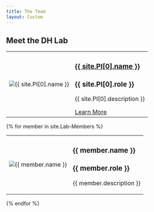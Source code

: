 ```yaml
---
title: The Team
layout: Custom
---
```


## Meet the DH Lab

<!-- Wrapper to ensure consistent table width -->
<div class="team-table-wrapper">

  <!-- Table for Principal Investigator -->
  <table class="team-table">
    <tbody>
      <tr>
        <td>
          <img src="{{ site.PI[0].image }}" alt="{{ site.PI[0].name }}">
        </td>
        <td>
          <h3><a href="{{ '/PI-Page' | relative_url }}">{{ site.PI[0].name }}</a></h3>
          <h3>{{ site.PI[0].role }}</h3>
          <p>{{ site.PI[0].description }}</p>
          <a href="{{ '/PI-Page' | relative_url }}" class="link-button">Learn More</a>
        </td>
      </tr>
    </tbody>
  </table>

  <!-- Table for Lab Members -->
  {% for member in site.Lab-Members %}
    <table class="team-table">
      <tbody>
        <tr>
          <td>
            <img src="{{ member.image }}" alt="{{ member.name }}">
          </td>
          <td>
            <h3>{{ member.name }}</h3>
            <h3>{{ member.role }}</h3>
            <p>{{ member.description }}</p>
          </td>
        </tr>
      </tbody>
    </table>
  {% endfor %}

</div>
